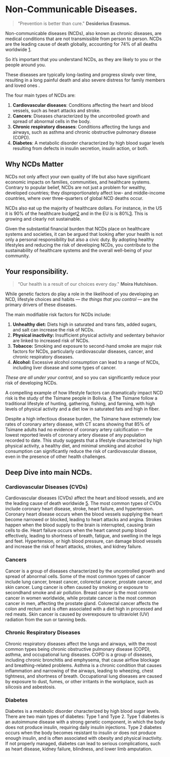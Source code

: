# Non-Communicable Diseases.
> “Prevention is better than cure." **Desiderius Erasmus.**


Non-communicable diseases (NCDs), also known as chronic diseases, are medical conditions that are not transmissible from person to person. NCDs are the leading cause of death globally, accounting for 74% of all deaths worldwide [1].

So it’s important that you understand NCDs, as they are likely to you or the people around you. 

These diseases are typically long-lasting and progress slowly over time, resulting in a long painful death and also severe distress for family members and loved ones .

The four main types of NCDs are:

1. **Cardiovascular diseases**: Conditions affecting the heart and blood vessels, such as heart attacks and stroke.
2. **Cancers**: Diseases characterized by the uncontrolled growth and spread of abnormal cells in the body.
3. **Chronic respiratory diseases**: Conditions affecting the lungs and airways, such as asthma and chronic obstructive pulmonary disease (COPD).
4. **Diabetes**: A metabolic disorder characterized by high blood sugar levels resulting from defects in insulin secretion, insulin action, or both.


## **Why NCDs Matter**
NCDs not only affect your own quality of life but also have significant economic impacts on families, communities, and healthcare systems. Contrary to popular belief, NCDs are not just a problem for wealthy, developed countries; they disproportionately affect low- and middle-income countries, where over three-quarters of global NCD deaths occur.

NCDs also eat up the majority of healthcare dollars. For instance, in the US it is 90% of the healthcare budget[2] and in the EU is is 80%[3]. This is growing and clearly not sustainable.

Given the substantial financial burden that NCDs place on healthcare systems and societies, it can be argued that looking after your health is not only a personal responsibility but also a civic duty. By adopting healthy lifestyles and reducing the risk of developing NCDs, you contribute to the sustainability of healthcare systems and the overall well-being of your community.

## Your responsibility. 
> “Our health is a result of our choices every day." **Moira Hutchison.**

While genetic factors do play a role in the likelihood of you developing an NCD, lifestyle choices and habits — _the things that you control_ — are the primary drivers of these diseases. 

The main modifiable risk factors for NCDs include:

1. **Unhealthy diet:** Diets high in saturated and trans fats, added sugars, and salt can increase the risk of NCDs.
2. **Physical inactivity:** Insufficient physical activity and sedentary behavior are linked to increased risk of NCDs.
3. **Tobacco:** Smoking and exposure to second-hand smoke are major risk factors for NCDs, particularly cardiovascular diseases, cancer, and chronic respiratory diseases.
4. **Alcohol:** Excessive alcohol consumption can lead to a range of NCDs, including liver disease and some types of cancer.

_These are all under your control_, and so you can significantly reduce your risk of developing NCDs. 

A compelling example of how lifestyle factors can dramatically impact NCD risk is the study of the Tsimane people in Bolivia. [4] The Tsimane follow a traditional lifestyle of hunting, gathering, fishing, and farming, with high levels of physical activity and a diet low in saturated fats and high in fiber. 

Despite a high infectious disease burden, the Tsimane have extremely low rates of coronary artery disease, with CT scans showing that 85% of Tsimane adults had no evidence of coronary artery calcification — the lowest reported levels of coronary artery disease of any population recorded to date. This study suggests that a lifestyle characterized by high physical activity, a healthy diet, and minimal smoking and alcohol consumption can significantly reduce the risk of cardiovascular disease, even in the presence of other health challenges.

## Deep Dive into main NCDs.

### Cardiovascular Diseases (CVDs)
Cardiovascular diseases (CVDs) affect the heart and blood vessels, and are the leading cause of death worldwide [5]. The most common types of CVDs include coronary heart disease, stroke, heart failure, and hypertension. Coronary heart disease occurs when the blood vessels supplying the heart become narrowed or blocked, leading to heart attacks and angina. Strokes happen when the blood supply to the brain is interrupted, causing brain cells to die. Heart failure occurs when the heart cannot pump blood effectively, leading to shortness of breath, fatigue, and swelling in the legs and feet. Hypertension, or high blood pressure, can damage blood vessels and increase the risk of heart attacks, strokes, and kidney failure.

### Cancers
Cancer is a group of diseases characterized by the uncontrolled growth and spread of abnormal cells. Some of the most common types of cancer include lung cancer, breast cancer, colorectal cancer, prostate cancer, and skin cancer. Lung cancer is often caused by smoking or exposure to secondhand smoke and air pollution. Breast cancer is the most common cancer in women worldwide, while prostate cancer is the most common cancer in men, affecting the prostate gland. Colorectal cancer affects the colon and rectum and is often associated with a diet high in processed and red meats. Skin cancer is caused by overexposure to ultraviolet (UV) radiation from the sun or tanning beds.

### Chronic Respiratory Diseases

Chronic respiratory diseases affect the lungs and airways, with the most common types being chronic obstructive pulmonary disease (COPD), asthma, and occupational lung diseases. COPD is a group of diseases, including chronic bronchitis and emphysema, that cause airflow blockage and breathing-related problems. Asthma is a chronic condition that causes inflammation and narrowing of the airways, leading to wheezing, chest tightness, and shortness of breath. Occupational lung diseases are caused by exposure to dust, fumes, or other irritants in the workplace, such as silicosis and asbestosis.

### Diabetes
Diabetes is a metabolic disorder characterized by high blood sugar levels. There are two main types of diabetes: Type 1 and Type 2. Type 1 diabetes is an autoimmune disease with a strong genetic component, in which the body does not produce insulin, requiring daily insulin injections. Type 2 diabetes occurs when the body becomes resistant to insulin or does not produce enough insulin, and is often associated with obesity and physical inactivity. If not properly managed, diabetes can lead to serious complications, such as heart disease, kidney failure, blindness, and lower limb amputation.



[1]: https://www.who.int/news-room/fact-sheets/detail/noncommunicable-diseases
[2]: https://www.cdc.gov/chronicdisease/about/costs/index.htm
[3]: https://health.ec.europa.eu/non-communicable-diseases/overview_en
[4]: https://pubmed.ncbi.nlm.nih.gov/28320601/
[5]: https://www.who.int/news-room/fact-sheets/detail/cardiovascular-diseases-(cvds)

 



